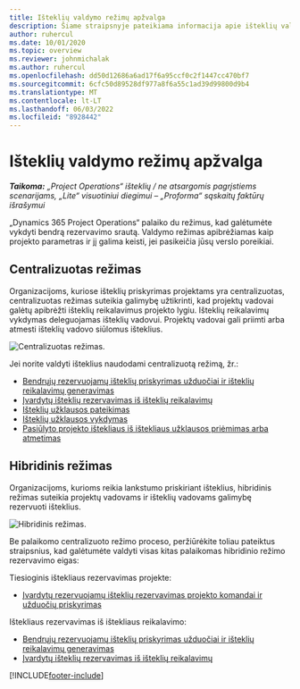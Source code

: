 ```yaml
---
title: Išteklių valdymo režimų apžvalga
description: Šiame straipsnyje pateikiama informacija apie išteklių valdymo funkciją programoje „Dynamics 365 Project Operations“.
author: ruhercul
ms.date: 10/01/2020
ms.topic: overview
ms.reviewer: johnmichalak
ms.author: ruhercul
ms.openlocfilehash: dd50d12686a6ad17f6a95ccf0c2f1447cc470bf7
ms.sourcegitcommit: 6cfc50d89528df977a8f6a55c1ad39d99800d9b4
ms.translationtype: MT
ms.contentlocale: lt-LT
ms.lasthandoff: 06/03/2022
ms.locfileid: "8928442"
---
```

# <a name="resource-management-modes-overview"></a>Išteklių valdymo režimų apžvalga

_**Taikoma:** „Project Operations“ išteklių / ne atsargomis pagrįstiems scenarijams, „Lite“ visuotiniui diegimui – „Proforma“ sąskaitų faktūrų išrašymui_


„Dynamics 365 Project Operations“ palaiko du režimus, kad galėtumėte vykdyti bendrą rezervavimo srautą. Valdymo režimas apibrėžiamas kaip projekto parametras ir jį galima keisti, jei pasikeičia jūsų verslo poreikiai.    

## <a name="central-mode"></a>Centralizuotas režimas
Organizacijoms, kuriose išteklių priskyrimas projektams yra centralizuotas, centralizuotas režimas suteikia galimybę užtikrinti, kad projektų vadovai galėtų apibrėžti išteklių reikalavimus projekto lygiu. Išteklių reikalavimų vykdymas deleguojamas išteklių vadovui. Projektų vadovai gali priimti arba atmesti išteklių vadovo siūlomus išteklius.

![Centralizuotas režimas.](./media/resource-management-central.png)

Jei norite valdyti išteklius naudodami centralizuotą režimą, žr.:

- [Bendrųjų rezervuojamų išteklių priskyrimas užduočiai ir išteklių reikalavimų generavimas](/dynamics365/project-service/assign-generic-bookable-resource)
- [Įvardytų išteklių rezervavimas iš išteklių reikalavimų](/dynamics365/project-service/book-named-resource)
- [Išteklių užklausos pateikimas](/dynamics365/project-service/submit-resource-request)
- [Išteklių užklausos vykdymas](/dynamics365/project-service/resource-management-fulfill-requests)
- [Pasiūlyto projekto ištekliaus iš ištekliaus užklausos priėmimas arba atmetimas](/dynamics365/project-service/accept-reject-proposed-resource)

## <a name="hybrid-mode"></a>Hibridinis režimas
Organizacijoms, kurioms reikia lankstumo priskiriant išteklius, hibridinis režimas suteikia projektų vadovams ir išteklių vadovams galimybę rezervuoti išteklius.

![Hibridinis režimas.](./media/resource-management-hybrid.png)

Be palaikomo centralizuoto režimo proceso, peržiūrėkite toliau pateiktus straipsnius, kad galėtumėte valdyti visas kitas palaikomas hibridinio režimo rezervavimo eigas:

Tiesioginis ištekliaus rezervavimas projekte:
- [Įvardytų rezervuojamų išteklių rezervavimas projekto komandai ir užduočių priskyrimas](/dynamics365/project-service/assign-named-bookable-resource)

Ištekliaus rezervavimas iš ištekliaus reikalavimo:
- [Bendrųjų rezervuojamų išteklių priskyrimas užduočiai ir išteklių reikalavimų generavimas](/dynamics365/project-service/assign-generic-bookable-resource)
- [Įvardytų išteklių rezervavimas iš išteklių reikalavimų](/dynamics365/project-service/book-named-resource)


[!INCLUDE[footer-include](../includes/footer-banner.md)]